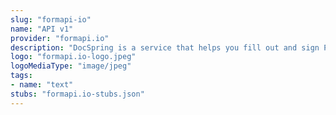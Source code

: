 ```yaml
---
slug: "formapi-io"
name: "API v1"
provider: "formapi.io"
description: "DocSpring is a service that helps you fill out and sign PDF templates."
logo: "formapi.io-logo.jpeg"
logoMediaType: "image/jpeg"
tags:
- name: "text"
stubs: "formapi.io-stubs.json"
---
```

